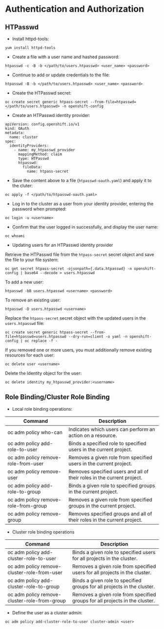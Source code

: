 # Authentication and Authorization

## HTPasswd

- Install httpd-tools:

```
yum install httpd-tools
```

- Create a file with a user name and hashed password:

```
htpasswd -c -B -b </path/to/users.htpasswd> <user_name> <password>
```

- Continue to add or update credentials to the file:

```
htpasswd -B -b </path/to/users.htpasswd> <user_name> <password>
```

- Create the HTPasswd secret:

```
oc create secret generic htpass-secret --from-file=htpasswd=</path/to/users.htpasswd> -n openshift-config
```

- Create an HTPasswd identity provider:

```
apiVersion: config.openshift.io/v1
kind: OAuth
metadata:
  name: cluster
spec:
  identityProviders:
    - name: my_htpasswd_provider
      mappingMethod: claim
      type: HTPasswd
      htpasswd:
        fileData:
          name: htpass-secret
```

- Save the content above to a file (`htpasswd-oauth.yaml`) and apply it to the cluter:

```
oc apply -f </path/to/htpasswd-oauth.yaml>
```

- Log in to the cluster as a user from your identity provider, entering the password when prompted:

```
oc login -u <username>
```

- Confirm that the user logged in successfully, and display the user name:

```
oc whoami
```

- Updating users for an HTPasswd identity provider

Retrieve the HTPasswd file from the `htpass-secret` secret object and save the file to your file system:

```
oc get secret htpass-secret -ojsonpath={.data.htpasswd} -n openshift-config | base64 --decode > users.htpasswd
```

To add a new user:

```
htpasswd -bB users.htpasswd <username> <password>
```

To remove an existing user:

```
htpasswd -D users.htpasswd <username>
```

Replace the `htpass-secret` secret object with the updated users in the `users.htpasswd` file:

```
oc create secret generic htpass-secret --from-file=htpasswd=users.htpasswd --dry-run=client -o yaml -n openshift-config | oc replace -f -
```

If you removed one or more users, you must additionally remove existing resources for each user:

```
oc delete user <username>
```

Delete the Identity object for the user:

```
oc delete identity my_htpasswd_provider:<username>
```

## Role Binding/Cluster Role Binding

- Local role binding operations:

| Command	| Description |
| --- | --- |
| oc adm policy who-can <verb> <resource> | Indicates which users can perform an action on a resource. |
| oc adm policy add-role-to-user <role> <username> | Binds a specified role to specified users in the current project. |
| oc adm policy remove-role-from-user <role> <username> | Removes a given role from specified users in the current project. |
| oc adm policy remove-user <username> | Removes specified users and all of their roles in the current project. |
| oc adm policy add-role-to-group <role> <groupname> | Binds a given role to specified groups in the current project. |
| oc adm policy remove-role-from-group <role> <groupname> | Removes a given role from specified groups in the current project. |
| oc adm policy remove-group <groupname> | Removes specified groups and all of their roles in the current project. |

- Cluster role binding operations

| Command | Description |
| --- | --- |
| oc adm policy add-cluster-role-to-user <role> <username> | Binds a given role to specified users for all projects in the cluster. |
| oc adm policy remove-cluster-role-from-user <role> <username> | Removes a given role from specified users for all projects in the cluster. |
| oc adm policy add-cluster-role-to-group <role> <groupname> | Binds a given role to specified groups for all projects in the cluster. |
| oc adm policy remove-cluster-role-from-group <role> <groupname> | Removes a given role from specified groups for all projects in the cluster. |

- Define the user as a cluster admin:

```
oc adm policy add-cluster-role-to-user cluster-admin <user>
```